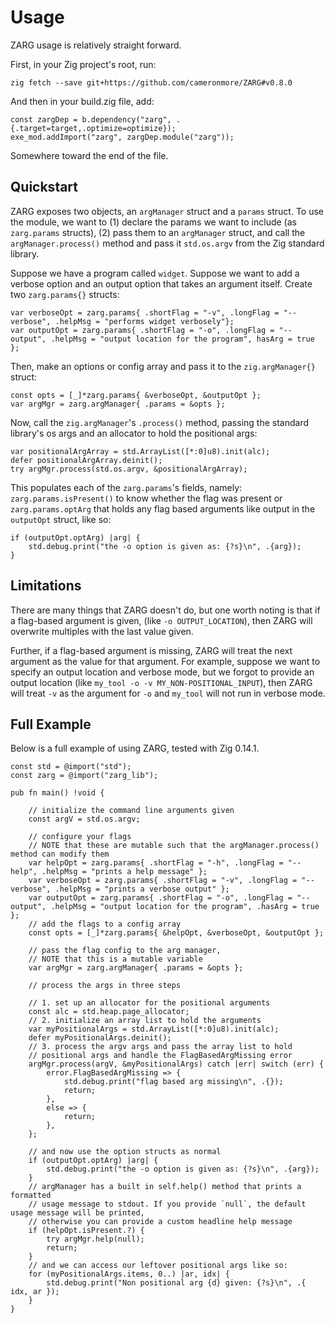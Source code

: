# Usage

ZARG usage is relatively straight forward.

First, in your Zig project's root, run:
```shell
zig fetch --save git+https://github.com/cameronmore/ZARG#v0.8.0
```
And then in your build.zig file, add:
```zig
const zargDep = b.dependency("zarg", .{.target=target,.optimize=optimize});
exe_mod.addImport("zarg", zargDep.module("zarg"));
```
Somewhere toward the end of the file.

## Quickstart

ZARG exposes two objects, an `argManager` struct and a `params` struct. To use the module, we want to (1) declare the params we want to include (as `zarg.params` structs), (2) pass them to an `argManager` struct, and call the `argManager.process()` method and pass it `std.os.argv` from the Zig standard library.

Suppose we have a program called `widget`. Suppose we want to add a verbose option and an output option that takes an argument itself. Create two `zarg.params{}` structs:

```zig
var verboseOpt = zarg.params{ .shortFlag = "-v", .longFlag = "--verbose", .helpMsg = "performs widget verbosely"};
var outputOpt = zarg.params{ .shortFlag = "-o", .longFlag = "--output", .helpMsg = "output location for the program", hasArg = true };
```

Then, make an options or config array and pass it to the `zig.argManager{}` struct:
```zig
const opts = [_]*zarg.params{ &verboseOpt, &outputOpt };
var argMgr = zarg.argManager{ .params = &opts };
```

Now, call the `zig.argManager`'s `.process()` method, passing the standard library's os args and an allocator to hold the positional args:
```zig
var positionalArgArray = std.ArrayList([*:0]u8).init(alc);
defer positionalArgArray.deinit();
try argMgr.process(std.os.argv, &positionalArgArray);
```
This populates each of the `zarg.params`'s fields, namely: `zarg.params.isPresent()` to know whether the flag was present or `zarg.params.optArg` that holds any flag based arguments like output in the `outputOpt` struct, like so:
```zig
if (outputOpt.optArg) |arg| {
    std.debug.print("the -o option is given as: {?s}\n", .{arg});
}
```

## Limitations

There are many things that ZARG doesn't do, but one worth noting is that if a flag-based argument is given, (like `-o OUTPUT_LOCATION`), then ZARG will overwrite multiples with the last value given.

Further, if a flag-based argument is missing, ZARG will treat the next argument as the value for that argument. For example, suppose we want to specify an output location and verbose mode, but we forgot to provide an output location (like `my_tool -o -v MY_NON-POSITIONAL_INPUT`), then ZARG will treat `-v` as the argument for `-o` and `my_tool` will not run in verbose mode.

## Full Example

Below is a full example of using ZARG, tested with Zig 0.14.1.

```zig
const std = @import("std");
const zarg = @import("zarg_lib");

pub fn main() !void {

    // initialize the command line arguments given
    const argV = std.os.argv;

    // configure your flags
    // NOTE that these are mutable such that the argManager.process() method can modify them
    var helpOpt = zarg.params{ .shortFlag = "-h", .longFlag = "--help", .helpMsg = "prints a help message" };
    var verboseOpt = zarg.params{ .shortFlag = "-v", .longFlag = "--verbose", .helpMsg = "prints a verbose output" };
    var outputOpt = zarg.params{ .shortFlag = "-o", .longFlag = "--output", .helpMsg = "output location for the program", .hasArg = true };
    // add the flags to a config array
    const opts = [_]*zarg.params{ &helpOpt, &verboseOpt, &outputOpt };

    // pass the flag config to the arg manager,
    // NOTE that this is a mutable variable
    var argMgr = zarg.argManager{ .params = &opts };

    // process the args in three steps

    // 1. set up an allocator for the positional arguments
    const alc = std.heap.page_allocator;
    // 2. initialize an array list to hold the arguments
    var myPositionalArgs = std.ArrayList([*:0]u8).init(alc);
    defer myPositionalArgs.deinit();
    // 3. process the argv args and pass the array list to hold
    // positional args and handle the FlagBasedArgMissing error
    argMgr.process(argV, &myPositionalArgs) catch |err| switch (err) {
        error.FlagBasedArgMissing => {
            std.debug.print("flag based arg missing\n", .{});
            return;
        },
        else => {
            return;
        },
    };

    // and now use the option structs as normal
    if (outputOpt.optArg) |arg| {
        std.debug.print("the -o option is given as: {?s}\n", .{arg});
    }
    // argManager has a built in self.help() method that prints a formatted
    // usage message to stdout. If you provide `null`, the default usage message will be printed,
    // otherwise you can provide a custom headline help message
    if (helpOpt.isPresent.?) {
        try argMgr.help(null);
        return;
    }
    // and we can access our leftover positional args like so:
    for (myPositionalArgs.items, 0..) |ar, idx| {
        std.debug.print("Non positional arg {d} given: {?s}\n", .{ idx, ar });
    }
}
```